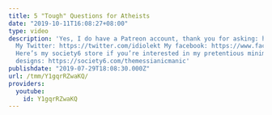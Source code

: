```yaml
---
title: 5 "Tough" Questions for Atheists
date: "2019-10-11T16:08:27+08:00"
type: video
description: 'Yes, I do have a Patreon account, thank you for asking: https://www.patreon.com/themessianicmanic
  My Twitter: https://twitter.com/idiolekt My facebook: https://www.facebook.com/themessianicmanic/
  Here’s my society6 store if you’re interested in my pretentious minimalist poster
  designs: https://society6.com/themessianicmanic'
publishdate: "2019-07-29T18:08:30.000Z"
url: /tmm/Y1gqrRZwaKQ/
providers:
  youtube:
    id: Y1gqrRZwaKQ
---
```


